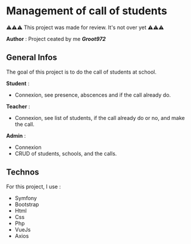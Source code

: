 # Management of call of students   

:warning::warning::warning: This project was made for review. It's not over yet :warning::warning::warning:

**Author** :  Project ceated by me **_Groot972_**

## General Infos

The goal of this project is to do the call of students at school. 

**Student** :   
- Connexion, see presence, abscences and if the call already do.  

**Teacher** :   
- Connexion, see list of students, if the call already do or no, and make the call.

**Admin** :  
- Connexion 
- CRUD of students, schools, and the calls.


## Technos
 For this project, I use :   
- Symfony
- Bootstrap
- Html
- Css
- Php
- VueJs
- Axios





